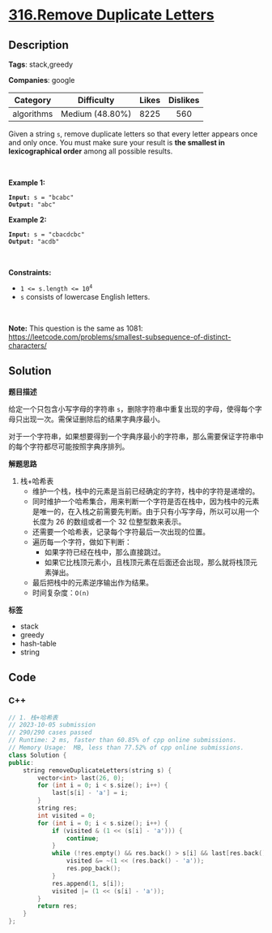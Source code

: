 # [316.Remove Duplicate Letters](https://leetcode.com/problems/remove-duplicate-letters/description/)

## Description

**Tags**: stack,greedy

**Companies**: google

|  Category  |   Difficulty    | Likes | Dislikes |
| :--------: | :-------------: | :---: | :------: |
| algorithms | Medium (48.80%) | 8225  |   560    |

<p>Given a string <code>s</code>, remove duplicate letters so that every letter appears once and only once. You must make sure your result is <span data-keyword="lexicographically-smaller-string"><strong>the smallest in lexicographical order</strong></span> among all possible results.</p>
<p>&nbsp;</p>
<p><strong class="example">Example 1:</strong></p>
<pre><code><strong>Input:</strong> s = &quot;bcabc&quot;
<strong>Output:</strong> &quot;abc&quot;</code></pre>
<p><strong class="example">Example 2:</strong></p>
<pre><code><strong>Input:</strong> s = &quot;cbacdcbc&quot;
<strong>Output:</strong> &quot;acdb&quot;</code></pre>
<p>&nbsp;</p>
<p><strong>Constraints:</strong></p>
<ul>
  <li><code>1 &lt;= s.length &lt;= 10<sup>4</sup></code></li>
  <li><code>s</code> consists of lowercase English letters.</li>
</ul>
<p>&nbsp;</p>
<p><strong>Note:</strong> This question is the same as 1081: <a href="https://leetcode.com/problems/smallest-subsequence-of-distinct-characters/" target="_blank">https://leetcode.com/problems/smallest-subsequence-of-distinct-characters/</a></p>

## Solution

**题目描述**

给定一个只包含小写字母的字符串 `s`，删除字符串中重复出现的字母，使得每个字母只出现一次。需保证删除后的结果字典序最小。

对于一个字符串，如果想要得到一个字典序最小的字符串，那么需要保证字符串中的每个字符都尽可能按照字典序排列。

**解题思路**

1. 栈+哈希表
   - 维护一个栈，栈中的元素是当前已经确定的字符，栈中的字符是递增的。
   - 同时维护一个哈希集合，用来判断一个字符是否在栈中，因为栈中的元素是唯一的，在入栈之前需要先判断。由于只有小写字母，所以可以用一个长度为 26 的数组或者一个 32 位整型数来表示。
   - 还需要一个哈希表，记录每个字符最后一次出现的位置。
   - 遍历每一个字符，做如下判断：
     - 如果字符已经在栈中，那么直接跳过。
     - 如果它比栈顶元素小，且栈顶元素在后面还会出现，那么就将栈顶元素弹出。
   - 最后把栈中的元素逆序输出作为结果。
   - 时间复杂度：`O(n)`

**标签**

- stack
- greedy
- hash-table
- string

<!-- code start -->
## Code

### C++

```cpp
// 1. 栈+哈希表
// 2023-10-05 submission
// 290/290 cases passed
// Runtime: 2 ms, faster than 60.85% of cpp online submissions.
// Memory Usage:  MB, less than 77.52% of cpp online submissions.
class Solution {
public:
    string removeDuplicateLetters(string s) {
        vector<int> last(26, 0);
        for (int i = 0; i < s.size(); i++) {
            last[s[i] - 'a'] = i;
        }
        string res;
        int visited = 0;
        for (int i = 0; i < s.size(); i++) {
            if (visited & (1 << (s[i] - 'a'))) {
                continue;
            }
            while (!res.empty() && res.back() > s[i] && last[res.back() - 'a'] > i) {
                visited &= ~(1 << (res.back() - 'a'));
                res.pop_back();
            }
            res.append(1, s[i]);
            visited |= (1 << (s[i] - 'a'));
        }
        return res;
    }
};
```

<!-- code end -->
